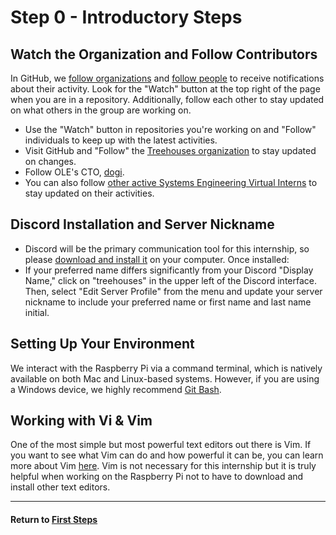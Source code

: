 # Step 0 - Introductory Steps

## Watch the Organization and Follow Contributors

In GitHub, we [follow organizations](https://docs.github.com/en/get-started/exploring-projects-on-github/following-organizations) and [follow people](https://docs.github.com/en/get-started/exploring-projects-on-github/following-people) to receive notifications about their activity. Look for the "Watch" button at the top right of the page when you are in a repository. Additionally, follow each other to stay updated on what others in the group are working on.

- Use the "Watch" button in repositories you're working on and "Follow" individuals to keep up with the latest activities.
- Visit GitHub and "Follow" the [Treehouses organization](https://github.com/treehousest) to stay updated on changes.
- Follow OLE's CTO, [dogi](https://github.com/dogi).
- You can also follow [other active Systems Engineering Virtual Interns](team.md) to stay updated on their activities.

## Discord Installation and Server Nickname

- Discord will be the primary communication tool for this internship, so please [download and install it](https://discord.com/download) on your computer. Once installed:
- If your preferred name differs significantly from your Discord "Display Name," click on "treehouses" in the upper left of the Discord interface. Then, select "Edit Server Profile" from the menu and update your server nickname to include your preferred name or first name and last name initial.

## Setting Up Your Environment

We interact with the Raspberry Pi via a command terminal, which is natively available on both Mac and Linux-based systems. However, if you are using a Windows device, we highly recommend [Git Bash](https://git-scm.com/downloads/win).

## Working with Vi & Vim

One of the most simple but most powerful text editors out there is Vim. If you want to see what Vim can do and how powerful it can be, you can learn more about Vim [here](https://danielmiessler.com/p/vim/#textobjects). Vim is not necessary for this internship but it is truly helpful when working on the Raspberry Pi not to have to download and install other text editors.

---

#### Return to [First Steps](http://localhost:8000/#!./pages/vi/firststeps.md#Step_0_-_Introductory_Steps)
